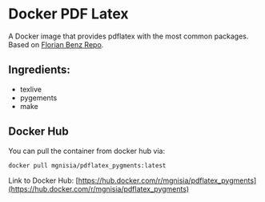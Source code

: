 # Docker PDF Latex

A Docker image that provides pdflatex with the most common packages. Based on [Florian Benz Repo](https://github.com/fbenz/docker-pdflatex).

## Ingredients:

- texlive
- pygements
- make

## Docker Hub

You can pull the container from docker hub via:

```shell
docker pull mgnisia/pdflatex_pygments:latest
```

Link to Docker Hub: [https://hub.docker.com/r/mgnisia/pdflatex_pygments](https://hub.docker.com/r/mgnisia/pdflatex_pygments)
